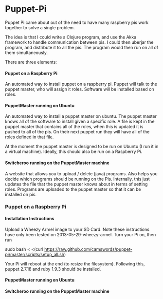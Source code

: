 

# Puppet-Pi #

Puppet Pi came about out of the need to have many raspberry pis work together to solve a single problem.

The idea is that I could write a Clojure program, and use the Akka framework to handle communication between pis. I could then uberjar the program, and distribute it to all the pis. The program would then run on all of them simultaneously.


There are three elements:

#### Puppet on a Raspberry Pi ####
An automated way to install puppet on a raspberry pi. Puppet will talk to the puppet master, who will assign it roles. Software will be installed based on roles.

#### PuppetMaster running on Ubuntu ####
An automated way to install a puppet master on ubuntu. The puppet master knows all of the software to install given a specific role. A file is kept in the puppet master that contains all of the roles, when this is updated it is pushed to all of the pis. On their next puppet run they will have all of the roles defined in that file.

At the moment the puppet master is designed to be run on Ubuntu (I run it in a virtual machine). Ideally, this should also be run on a Raspberry Pi.

#### Switcheroo running on the PuppetMaster machine ####
A website that allows you to upload / delete (java) programs. Also helps you decide which programs should be running on the Pis. Internally, this just updates the file that the puppet master knows about in terms of setting roles. Programs are uploaded to the puppet master so that it can be installed on pis.


### Puppet on a Raspberry Pi ###

#### Installation Instructions ####

Upload a Wheezy Armel image to your SD Card. Note these instructions have only been tested on 2013-05-29-wheezy-armel. Turn your Pi on, then run

sudo bash < <(curl https://raw.github.com/camswords/puppet-pi/master/scripts/setup_all.sh)

Your Pi will reboot at the end (to resize the filesystem). Following this, puppet 2.7.18 and ruby 1.9.3 should be installed.



#### PuppetMaster running on Ubuntu ####

#### Switcheroo running on the PuppetMaster machine ####